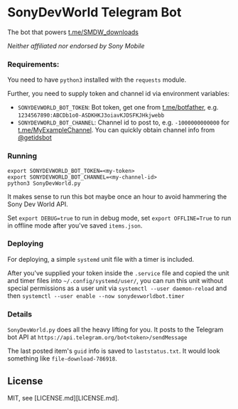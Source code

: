 # SonyDevWorld Telegram Bot

The bot that powers [t.me/SMDW_downloads](https://t.me/SMDW_downloads)

*Neither affiliated nor endorsed by Sony Mobile*

### Requirements:

You need to have `python3` installed with the `requests` module.

Further, you need to supply token and channel id via environment variables:

- `SONYDEVWORLD_BOT_TOKEN`: Bot token,
  get one from [t.me/botfather](https://t.me/botfather),
  e.g. `1234567890:ABCDb1o0-ASDKHKJ3oiavKJDSFKJHkjwebb`
- `SONYDEVWORLD_BOT_CHANNEL`: Channel id to post to,
  e.g. `-1000000000000` for [t.me/MyExampleChannel](https://t.me/MyExampleChannel).
  You can quickly obtain channel info from [@getidsbot](https://t.me/getidsbot)

### Running

```
export SONYDEVWORLD_BOT_TOKEN=<my-token>
export SONYDEVWORLD_BOT_CHANNEL=<my-channel-id>
python3 SonyDevWorld.py
```

It makes sense to run this bot maybe once an hour to avoid hammering the Sony
Dev World API.

Set `export DEBUG=true` to run in debug mode, set `export OFFLINE=True` to run
in offline mode after you've saved `items.json`.


### Deploying
For deploying, a simple `systemd` unit file with a timer is included.

After you've supplied your token inside the `.service` file and copied the unit
and timer files into `~/.config/systemd/user/`, you can run this unit without
special permissions as a user unit via
`systemctl --user daemon-reload` and then
`systemctl --user enable --now sonydevworldbot.timer`

### Details
`SonyDevWorld.py` does all the heavy lifting for you. It posts to the Telegram
bot API at `https://api.telegram.org/bot<token>/sendMessage`

The last posted item's `guid` info is saved to `laststatus.txt`. It would look
something like `file-download-786918`.

## License
MIT, see [LICENSE.md][LICENSE.md].
